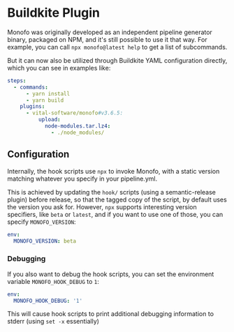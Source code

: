 # Buildkite Plugin

Monofo was originally developed as an independent pipeline generator binary,
packaged on NPM, and it's still possible to use it that way. For example, you
can call `npx monofo@latest help` to get a list of subcommands.

But it can now also be utilized through Buildkite YAML configuration directly,
which you can see in examples like:

```yaml
steps:
  - commands:
      - yarn install
      - yarn build
    plugins:
      - vital-software/monofo#v3.6.5:
          upload:
            node-modules.tar.lz4:
              - ./node_modules/
```

## Configuration

Internally, the hook scripts use `npx` to invoke Monofo, with a static version
matching whatever you specify in your pipeline.yml.

This is achieved by updating the `hook/` scripts (using a semantic-release plugin)
before release, so that the tagged copy of the script, by default uses the
version you ask for. However, `npx` supports interesting version specifiers,
like `beta` or `latest`, and if you want to use one of those, you can specify
`MONOFO_VERSION`:

```yaml
env:
  MONOFO_VERSION: beta
```

### Debugging

If you also want to debug the hook scripts, you can set the environment variable
`MONOFO_HOOK_DEBUG` to `1`:

```yaml
env:
  MONOFO_HOOK_DEBUG: '1'
```

This will cause hook scripts to print additional debugging information to stderr
(using `set -x` essentially)
